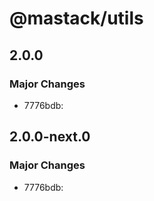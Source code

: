 # @mastack/utils

## 2.0.0

### Major Changes

- 7776bdb:

## 2.0.0-next.0

### Major Changes

- 7776bdb:
